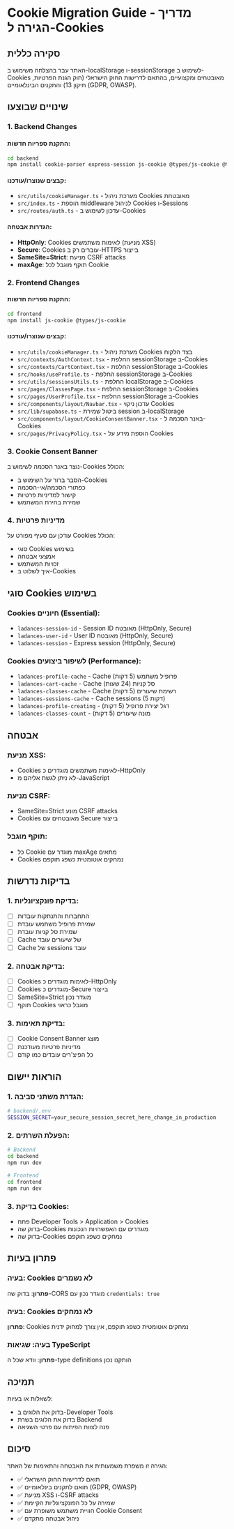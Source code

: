 # Cookie Migration Guide - מדריך הגירה ל-Cookies

## סקירה כללית

האתר עבר בהצלחה משימוש ב-localStorage ו-sessionStorage לשימוש ב-Cookies מאובטחים ומקצועיים, 
בהתאם לדרישות החוק הישראלי (חוק הגנת הפרטיות, תיקון 13) והתקנים הבינלאומיים (GDPR, OWASP).

## שינויים שבוצעו

### 1. Backend Changes

#### התקנת ספריות חדשות:
```bash
cd backend
npm install cookie-parser express-session js-cookie @types/js-cookie @types/cookie-parser @types/express-session
```

#### קבצים שנוצרו/עודכנו:
- `src/utils/cookieManager.ts` - מערכת ניהול Cookies מאובטחת
- `src/index.ts` - הוספת middleware לניהול Cookies ו-Sessions
- `src/routes/auth.ts` - עדכון לשימוש ב-Cookies

#### הגדרות אבטחה:
- **HttpOnly**: Cookies לאימות משתמשים (מניעת XSS)
- **Secure**: Cookies עוברים רק ב-HTTPS בייצור
- **SameSite=Strict**: מניעת CSRF attacks
- **maxAge**: תוקף מוגבל לכל Cookie

### 2. Frontend Changes

#### התקנת ספריות חדשות:
```bash
cd frontend
npm install js-cookie @types/js-cookie
```

#### קבצים שנוצרו/עודכנו:
- `src/utils/cookieManager.ts` - מערכת ניהול Cookies בצד הלקוח
- `src/contexts/AuthContext.tsx` - החלפת sessionStorage ב-Cookies
- `src/contexts/CartContext.tsx` - החלפת sessionStorage ב-Cookies
- `src/hooks/useProfile.ts` - החלפת sessionStorage ב-Cookies
- `src/utils/sessionsUtils.ts` - החלפת localStorage ב-Cookies
- `src/pages/ClassesPage.tsx` - החלפת sessionStorage ב-Cookies
- `src/pages/UserProfile.tsx` - החלפת sessionStorage ב-Cookies
- `src/components/layout/Navbar.tsx` - עדכון ניקוי Cookies
- `src/lib/supabase.ts` - ביטול שמירת session ב-localStorage
- `src/components/layout/CookieConsentBanner.tsx` - באנר הסכמה ל-Cookies
- `src/pages/PrivacyPolicy.tsx` - הוספת מידע על Cookies

### 3. Cookie Consent Banner

נוצר באנר הסכמה לשימוש ב-Cookies הכולל:
- הסבר ברור על השימוש ב-Cookies
- כפתורי הסכמה/אי-הסכמה
- קישור למדיניות פרטיות
- שמירת בחירת המשתמש

### 4. מדיניות פרטיות

עודכן עם סעיף מפורט על Cookies הכולל:
- סוגי Cookies בשימוש
- אמצעי אבטחה
- זכויות המשתמש
- איך לשלוט ב-Cookies

## סוגי Cookies בשימוש

### Cookies חיוניים (Essential):
- `ladances-session-id` - Session ID מאובטח (HttpOnly, Secure)
- `ladances-user-id` - User ID מאובטח (HttpOnly, Secure)
- `ladances-session` - Express session (HttpOnly, Secure)

### Cookies לשיפור ביצועים (Performance):
- `ladances-profile-cache` - Cache פרופיל משתמש (5 דקות)
- `ladances-cart-cache` - Cache סל קניות (24 שעות)
- `ladances-classes-cache` - Cache רשימת שיעורים (5 דקות)
- `ladances-sessions-cache` - Cache sessions (5 דקות)
- `ladances-profile-creating` - דגל יצירת פרופיל (5 דקות)
- `ladances-classes-count` - מונה שיעורים (5 דקות)

## אבטחה

### מניעת XSS:
- Cookies לאימות משתמשים מוגדרים כ-HttpOnly
- לא ניתן לגשת אליהם מ-JavaScript

### מניעת CSRF:
- SameSite=Strict מונע CSRF attacks
- Cookies מאובטחים עם Secure בייצור

### תוקף מוגבל:
- כל Cookie מוגדר עם maxAge מתאים
- Cookies נמחקים אוטומטית כשפג תוקפם

## בדיקות נדרשות

### 1. בדיקת פונקציונליות:
- [ ] התחברות והתנתקות עובדות
- [ ] שמירת פרופיל משתמש עובדת
- [ ] שמירת סל קניות עובדת
- [ ] Cache של שיעורים עובד
- [ ] Cache של sessions עובד

### 2. בדיקת אבטחה:
- [ ] Cookies לאימות מוגדרים כ-HttpOnly
- [ ] Cookies מוגדרים כ-Secure בייצור
- [ ] SameSite=Strict מוגדר נכון
- [ ] תוקף Cookies מוגבל כראוי

### 3. בדיקת תאימות:
- [ ] Cookie Consent Banner מוצג
- [ ] מדיניות פרטיות מעודכנת
- [ ] כל הפיצ'רים עובדים כמו קודם

## הוראות יישום

### 1. הגדרת משתני סביבה:
```bash
# backend/.env
SESSION_SECRET=your_secure_session_secret_here_change_in_production
```

### 2. הפעלת השרתים:
```bash
# Backend
cd backend
npm run dev

# Frontend
cd frontend
npm run dev
```

### 3. בדיקת Cookies:
- פתח Developer Tools > Application > Cookies
- בדוק שה-Cookies מוגדרים עם האפשרויות הנכונות
- בדוק שה-Cookies נמחקים כשפג תוקפם

## פתרון בעיות

### בעיה: Cookies לא נשמרים
**פתרון**: בדוק שה-CORS מוגדר נכון עם `credentials: true`

### בעיה: Cookies לא נמחקים
**פתרון**: Cookies נמחקים אוטומטית כשפג תוקפם, אין צורך למחוק ידנית

### בעיה: שגיאות TypeScript
**פתרון**: וודא שכל ה-type definitions הותקנו נכון

## תמיכה

לשאלות או בעיות:
- בדוק את הלוגים ב-Developer Tools
- בדוק את הלוגים בשרת Backend
- פנה לצוות הפיתוח עם פרטי השגיאה

## סיכום

הגירה זו משפרת משמעותית את האבטחה והתאימות של האתר:
- ✅ תואם לדרישות החוק הישראלי
- ✅ תואם לתקנים בינלאומיים (GDPR, OWASP)
- ✅ מניעת XSS ו-CSRF attacks
- ✅ שמירה על כל הפונקציונליות הקיימת
- ✅ חוויית משתמש משופרת עם Cookie Consent
- ✅ ניהול אבטחה מתקדם
